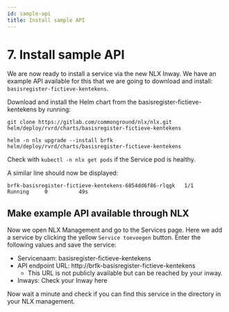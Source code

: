 ```yaml
---
id: sample-api
title: Install sample API
---
```


# 7. Install sample API

We are now ready to install a service via the new NLX Inway. We have an example API available for this that we are going to download and install: `basisregister-fictieve-kentekens`.

Download and install the Helm chart from the basisregister-fictieve-kentekens by running:


```
git clone https://gitlab.com/commonground/nlx/nlx.git helm/deploy/rvrd/charts/basisregister-fictieve-kentekens

helm -n nlx upgrade --install brfk helm/deploy/rvrd/charts/basisregister-fictieve-kentekens
```

Check with `kubectl -n nlx get pods` if the Service pod is healthy.

A similar line should now be displayed:

```
brfk-basisregister-fictieve-kentekens-6854dd6f86-rlqgk   1/1     Running     0          49s
```

## Make example API available through NLX

Now we open NLX Management and go to the Services page. Here we add a service by clicking the yellow `Service toevoegen` button. Enter the following values and save the service:

- Servicenaam: basisregister-fictieve-kentekens
- API endpoint URL: http://brfk-basisregister-fictieve-kentekens
    - This URL is not publicly available but can be reached by your inway.
- Inways: Check your Inway here

Now wait a minute and check if you can find this service in the directory in your NLX management.
